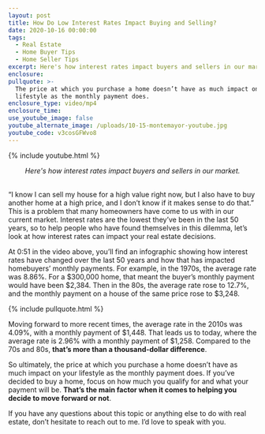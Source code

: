```yaml
---
layout: post
title: How Do Low Interest Rates Impact Buying and Selling?
date: 2020-10-16 00:00:00
tags:
  - Real Estate
  - Home Buyer Tips
  - Home Seller Tips
excerpt: Here's how interest rates impact buyers and sellers in our market.
enclosure:
pullquote: >-
  The price at which you purchase a home doesn’t have as much impact on your
  lifestyle as the monthly payment does.
enclosure_type: video/mp4
enclosure_time:
use_youtube_image: false
youtube_alternate_image: /uploads/10-15-montemayor-youtube.jpg
youtube_code: v3cosGFWvo8
---
```


{% include youtube.html %}

<center><em>Here's how interest rates impact buyers and sellers in our market.</em></center>

<br>“I know I can sell my house for a high value right now, but I also have to buy another home at a high price, and I don’t know if it makes sense to do that.” This is a problem that many homeowners have come to us with in our current market. Interest rates are the lowest they’ve been in the last 50 years, so to help people who have found themselves in this dilemma, let’s look at how interest rates can impact your real estate decisions.

At 0:51 in the video above, you’ll find an infographic showing how interest rates have changed over the last 50 years and how that has impacted homebuyers’ monthly payments. For example, in the 1970s, the average rate was 8.86%. For a $300,000 home, that meant the buyer’s monthly payment would have been $2,384. Then in the 80s, the average rate rose to 12.7%, and the monthly payment on a house of the same price rose to $3,248.

{% include pullquote.html %}

Moving forward to more recent times, the average rate in the 2010s was 4.09%, with a monthly payment of $1,448. That leads us to today, where the average rate is 2.96% with a monthly payment of $1,258. Compared to the 70s and 80s, **that’s more than a thousand-dollar difference**.

So ultimately, the price at which you purchase a home doesn’t have as much impact on your lifestyle as the monthly payment does. If you’ve decided to buy a home, focus on how much you qualify for and what your payment will be. **That’s the main factor when it comes to helping you decide to move forward or not**.

If you have any questions about this topic or anything else to do with real estate, don’t hesitate to reach out to me. I’d love to speak with you.